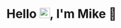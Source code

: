 # Hello <img src="https://github.com/TheDudeThatCode/TheDudeThatCode/blob/master/Assets/Earth.gif" width="24px">, I'm Mike 👋
